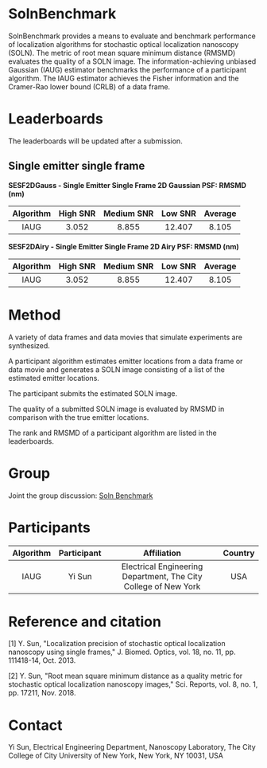 # SolnBenchmark
SolnBenchmark provides a means to evaluate and benchmark performance of localization algorithms for stochastic optical localization nanoscopy (SOLN). The metric of root mean square minimum distance (RMSMD) evaluates the quality of a SOLN image. The information-achieving unbiased Gaussian (IAUG) estimator benchmarks the performance of a participant algorithm. The IAUG estimator achieves the Fisher information and the Cramer-Rao lower bound (CRLB) of a data frame.

# Leaderboards
The leaderboards will be updated after a submission. 

## Single emitter single frame

**SESF2DGauss - Single Emitter Single Frame 2D Gaussian PSF: RMSMD (nm)**

| Algorithm |High SNR |Medium SNR |Low SNR |Average|
|:-------:|:------:|:--------:|:-----:|:-----:|
|IAUG     |3.052   |8.855     |12.407 |8.105  |

**SESF2DAiry - Single Emitter Single Frame 2D Airy PSF: RMSMD (nm)**

| Algorithm |High SNR |Medium SNR |Low SNR |Average|
|:-------:|:------:|:--------:|:-----:|:-----:|
|IAUG     |3.052   |8.855     |12.407 |8.105  |

# Method
A variety of data frames and data movies that simulate experiments are synthesized. 

A participant algorithm estimates emitter locations from a data frame or data movie and generates a SOLN image consisting of a list of the estimated emitter locations. 

The participant submits the estimated SOLN image. 

The quality of a submitted SOLN image is evaluated by RMSMD in comparison with the true emitter locations. 

The rank and RMSMD of a participant algorithm are listed in the leaderboards. 

# Group
Joint the group discussion: [Soln Benchmark](https://groups.google.com/forum/#!forum/soln-benchmark)

# Participants

|Algorithm |Participant |Affiliation |Country |
|:-------:|:------:|:--------:|:-----:|
|IAUG     |Yi Sun | Electrical Engineering Department, The City College of New York |USA |

# Reference and citation
[1] Y. Sun, "Localization precision of stochastic optical localization nanoscopy using single frames," J. Biomed. Optics, vol. 18, no. 11, pp. 111418-14, Oct. 2013.

[2] Y. Sun, "Root mean square minimum distance as a quality metric for stochastic optical localization nanoscopy images," Sci. Reports, vol. 8, no. 1, pp. 17211, Nov. 2018.

# Contact

Yi Sun, Electrical Engineering Department, Nanoscopy Laboratory, The City College of City University of New York, New York, NY 10031, USA
